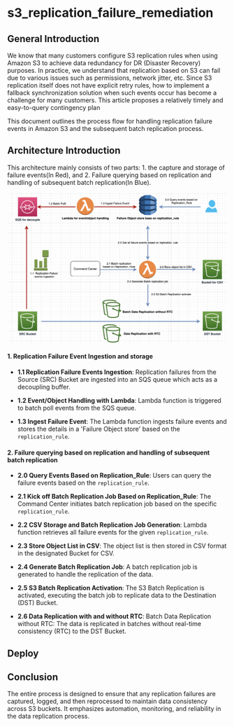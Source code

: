 # s3_replication_failure_remediation

## General Introduction
We know that many customers configure S3 replication rules when using Amazon S3 to achieve data redundancy for DR (Disaster Recovery) purposes. In practice, we understand that replication based on S3 can fail due to various issues such as permissions, network jitter, etc. Since S3 replication itself does not have explicit retry rules, how to implement a fallback synchronization solution when such events occur has become a challenge for many customers. This article proposes a relatively timely and easy-to-query contingency plan

This document outlines the process flow for handling replication failure events in Amazon S3 and the subsequent batch replication process.

## Architecture Introduction

This architecture mainly consists of two parts: 1. the capture and storage of failure events(In Red), and 2. Failure querying based on replication and handling of subsequent batch replication(In Blue).

![S3 Replication Workflow Diagram](./images/flow.png)

#### 1. Replication Failure Event Ingestion and storage

* **1.1 Replication Failure Events Ingestion**: Replication failures from the Source (SRC) Bucket are ingested into an SQS queue which acts as a decoupling buffer.

* **1.2 Event/Object Handling with Lambda**: Lambda function is triggered to batch poll events from the SQS queue.
* **1.3 Ingest Failure Event**: The Lambda function ingests failure events and stores the details in a 'Failure Object store' based on the `replication_rule`.

#### 2. Failure querying based on replication and handling of subsequent batch replication

* **2.0 Query Events Based on Replication_Rule**: Users can query the failure events based on the `replication_rule`.
* **2.1 Kick off Batch Replication Job Based on Replication_Rule**: The Command Center initiates batch replication job based on the specific `replication_rule`.

* **2.2 CSV Storage and Batch Replication Job Generation**:  Lambda function retrieves all failure events for the given `replication_rule`.
* **2.3 Store Object List in CSV**: The object list is then stored in CSV format in the designated Bucket for CSV.
* **2.4 Generate Batch Replication Job**: A batch replication job is generated to handle the replication of the data.

* **2.5 S3 Batch Replication Activation**: The S3 Batch Replication is activated, executing the batch job to replicate data to the Destination (DST) Bucket.

* **2.6 Data Replication with and without RTC**: Batch Data Replication without RTC: The data is replicated in batches without real-time consistency (RTC) to the DST Bucket.

## Deploy


## Conclusion

The entire process is designed to ensure that any replication failures are captured, logged, and then reprocessed to maintain data consistency across S3 buckets. It emphasizes automation, monitoring, and reliability in the data replication process.